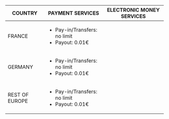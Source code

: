 |COUNTRY|                        PAYMENT SERVICES                      |                        ELECTRONIC MONEY SERVICES                      |
| -------- | -------- | -------- |
 |FRANCE| <ul><li> Pay-in/Transfers: no limit </li><li> Payout: 0.01€ | |
|GERMANY| <ul><li> Pay-in/Transfers: no limit </li><li>  Payout: 0.01€| |
|REST OF EUROPE|<ul><li>  Pay-in/Transfers: no limit </li><li>  Payout: 0.01€|| |